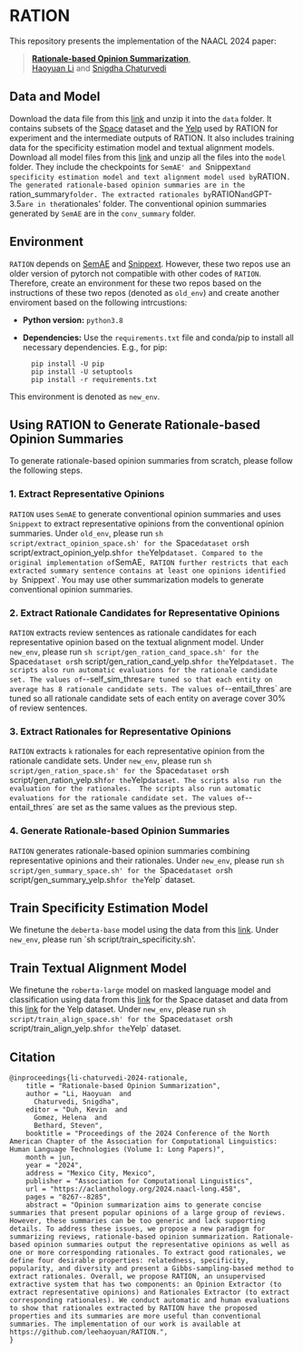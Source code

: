 # RATION
This repository presents the implementation of the NAACL 2024 paper:
> [**Rationale-based Opinion Summarization**](https://aclanthology.org/2024.naacl-long.458/),<br/>
[Haoyuan Li](https://leehaoyuan.github.io/) and [Snigdha Chaturvedi](https://sites.google.com/site/snigdhac/)
>

## Data and Model
Download the data file from this [link](https://drive.google.com/file/d/1XXhDLOE4cH09rRko1fs2kFOkE5yX5RaN/view?usp=sharing) and unzip it into  the `data` folder. It contains subsets of  the [Space](https://github.com/stangelid/qt) dataset and the [Yelp](https://www.yelp.com/dataset) used by RATION for experiment and the intermediate outputs of RATION. It also includes training data for the specificity estimation model and textual alignment models. 
Download all model files from this [link](https://drive.google.com/drive/folders/1J3KbtTAB8p0bQ-qPghI5RT1hrvL2Amci?usp=drive_link) and unzip all the files into the `model` folder. They include the checkpoints for `SemAE' and `Snippext` and specificity estimation model and text alignment model used by `RATION`.
The generated rationale-based opinion summaries are in the `ration_summary` folder. The extracted rationales by `RATION` and `GPT-3.5` are in the `rationales' folder. The conventional opinion summaries generated by `SemAE` are in the `conv_summary` folder.
## Environment
`RATION` depends on [SemAE](https://github.com/brcsomnath/SemAE) and [Snippext](https://github.com/rit-git/Snippext_public). However, these two repos use an older version of pytorch not compatible with other codes of `RATION`. Therefore, create an environment for these two repos based on the instructions of these two repos (denoted as `old_env`) and create another enviroment based on the following intrcustions:

* __Python version:__ `python3.8`

* __Dependencies:__ Use the `requirements.txt` file and conda/pip to install all necessary dependencies. E.g., for pip:

		pip install -U pip
		pip install -U setuptools
		pip install -r requirements.txt 

This environment is denoted as  `new_env`.

## Using RATION to Generate Rationale-based Opinion Summaries
To generate rationale-based opinion summaries from scratch, please follow the following steps.

### 1. Extract Representative Opinions
`RATION` uses `SemAE` to generate conventional opinion summaries and uses `Snippext` to extract representative opinions from the conventional opinion summaries. Under `old_env`, please run `sh script/extract_opinion_space.sh' for the `Space` dataset or `sh script/extract_opinion_yelp.sh` for the `Yelp` dataset. Compared to the original implementation of `SemAE`, RATION further restricts that each extracted summary sentence contains at least one opinions identified by `Snippext`. You may use other summarization models to generate conventional opinion summaries. 

### 2. Extract Rationale Candidates for Representative Opinions
`RATION` extracts review sentences as rationale candidates for each representative opinion based on the textual alignment model.   Under `new_env`, please run `sh script/gen_ration_cand_space.sh' for the `Space` dataset or `sh script/gen_ration_cand_yelp.sh` for the `Yelp` dataset. The scripts also run automatic evaluations for the rationale candidate set. The values of `--self_sim_thres` are tuned so that each entity on average has 8 rationale candidate sets. The values of `--entail_thres` are tuned so all rationale candidate sets of each entity on average cover 30% of review sentences. 

### 3. Extract Rationales for Representative Opinions
`RATION` extracts `k` rationales for each representative opinion from the rationale candidate sets.   Under `new_env`, please run `sh script/gen_ration_space.sh' for the `Space` dataset or `sh script/gen_ration_yelp.sh` for the `Yelp` dataset. The scripts also run the evaluation for the rationales.  The scripts also run automatic evaluations for the rationale candidate set. The values of `--entail_thres` are set as the same values as the previous step.

### 4. Generate Rationale-based Opinion Summaries
`RATION` generates rationale-based opinion summaries combining representative opinions and their rationales.   Under `new_env`, please run `sh script/gen_summary_space.sh' for the `Space` dataset or `sh script/gen_summary_yelp.sh` for the `Yelp` dataset. 


## Train Specificity Estimation Model
We finetune the `deberta-base` model using the data from this [link](https://github.com/wjko2/Domain-Agnostic-Sentence-Specificity-Prediction). Under `new_env`, please run `sh script/train_specificity.sh'.

## Train Textual Alignment Model
We finetune the `roberta-large` model on masked language model and classification using data from this [link](https://github.com/rit-git/Snippext_public) for the Space dataset and data from this [link](https://github.com/NUSTM/ACOS) for the Yelp dataset. Under `new_env`, please run `sh script/train_align_space.sh' for the `Space` dataset or `sh script/train_align_yelp.sh` for the `Yelp` dataset.

## Citation

```
@inproceedings{li-chaturvedi-2024-rationale,
    title = "Rationale-based Opinion Summarization",
    author = "Li, Haoyuan  and
      Chaturvedi, Snigdha",
    editor = "Duh, Kevin  and
      Gomez, Helena  and
      Bethard, Steven",
    booktitle = "Proceedings of the 2024 Conference of the North American Chapter of the Association for Computational Linguistics: Human Language Technologies (Volume 1: Long Papers)",
    month = jun,
    year = "2024",
    address = "Mexico City, Mexico",
    publisher = "Association for Computational Linguistics",
    url = "https://aclanthology.org/2024.naacl-long.458",
    pages = "8267--8285",
    abstract = "Opinion summarization aims to generate concise summaries that present popular opinions of a large group of reviews. However, these summaries can be too generic and lack supporting details. To address these issues, we propose a new paradigm for summarizing reviews, rationale-based opinion summarization. Rationale-based opinion summaries output the representative opinions as well as one or more corresponding rationales. To extract good rationales, we define four desirable properties: relatedness, specificity, popularity, and diversity and present a Gibbs-sampling-based method to extract rationales. Overall, we propose RATION, an unsupervised extractive system that has two components: an Opinion Extractor (to extract representative opinions) and Rationales Extractor (to extract corresponding rationales). We conduct automatic and human evaluations to show that rationales extracted by RATION have the proposed properties and its summaries are more useful than conventional summaries. The implementation of our work is available at https://github.com/leehaoyuan/RATION.",
}
```